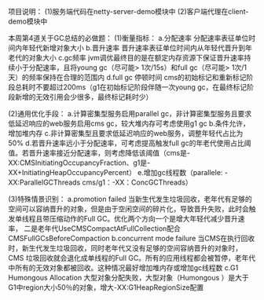 项目说明：
(1)服务端代码在netty-server-demo模块中
(2)客户端代理在client-demo模块中

本周第4道关于GC总结的必做题：
 (1)衡量指标：
 a.分配速率
    分配速率表征单位时间内年轻代新增对象大小
 b.晋升速率
     晋升速率表征单位时间内从年轻代晋升到年老代的对象大小
 c.gc频率
     jvm调优最终目的是在额定内存资源下保证晋升速率持续小于分配速率，且将young gc（尽可能> 1次/15s）和full gc（尽可能> 1次/1天）的频率保持在合理的范围内
 d.full gc 停顿时间
     cms的初始标记和重新标记阶段总耗时不要超过200ms（g1在初始标记阶段伴随一次young gc，在最终标记阶段新增的无效引用会少很多，最终标记耗时少）
 
 (2)通用优化手段：
 a.计算密集型服务启用parallel gc，非计算密集型服务且要求低延迟响应的web服务启用cms gc，较大堆内存可考虑使用g1 gc
 b.条件允许，增加堆内存
 c.非计算密集型且要求低延迟响应的web服务，调整年轻代占比为50%
 d.若晋升速率远小于分配速率，可考虑提高触发full gc的年老代使用占比阈值。若晋升速率接近分配速率，则考虑降低该阈值（cms是-XX:CMSInitiatingOccupancyFraction、g1是-XX+InitiatingHeapOccupancyPercent）
 e.增加gc线程数（parallele: -XX:ParallelGCThreads cms/g1：-XX：ConcGCThreads）
 
 (3)特殊情景识别：
 a.promotion failed
     当新生代发生垃圾回收，老年代有足够的空间可以容纳晋升的对象，但是由于空闲空间的碎片化，导致晋升失败，此时会触发单线程且带压缩动作的Full GC。优化两个方向一个是增大年轻代减少晋升速率，
 二是老年代UseCMSCompactAtFullCollection配合CMSFullGCsBeforeCompaction
 b.concurrent mode failure
     当CMS在执行回收时，新生代发生垃圾回收，同时老年代又没有足够的空间容纳晋升的对象时，CMS 垃圾回收就会退化成单线程的Full GC。所有的应用线程都会被暂停，老年代中所有的无效对象都被回收。这种情况最好增加堆内存或增加gc线程数
 c.G1 Humongous Allocation
     大型对象分配失败，大型对象（Humongous ）是大于G1中region大小50％的对象，增大-XX:G1HeapRegionSize配置
